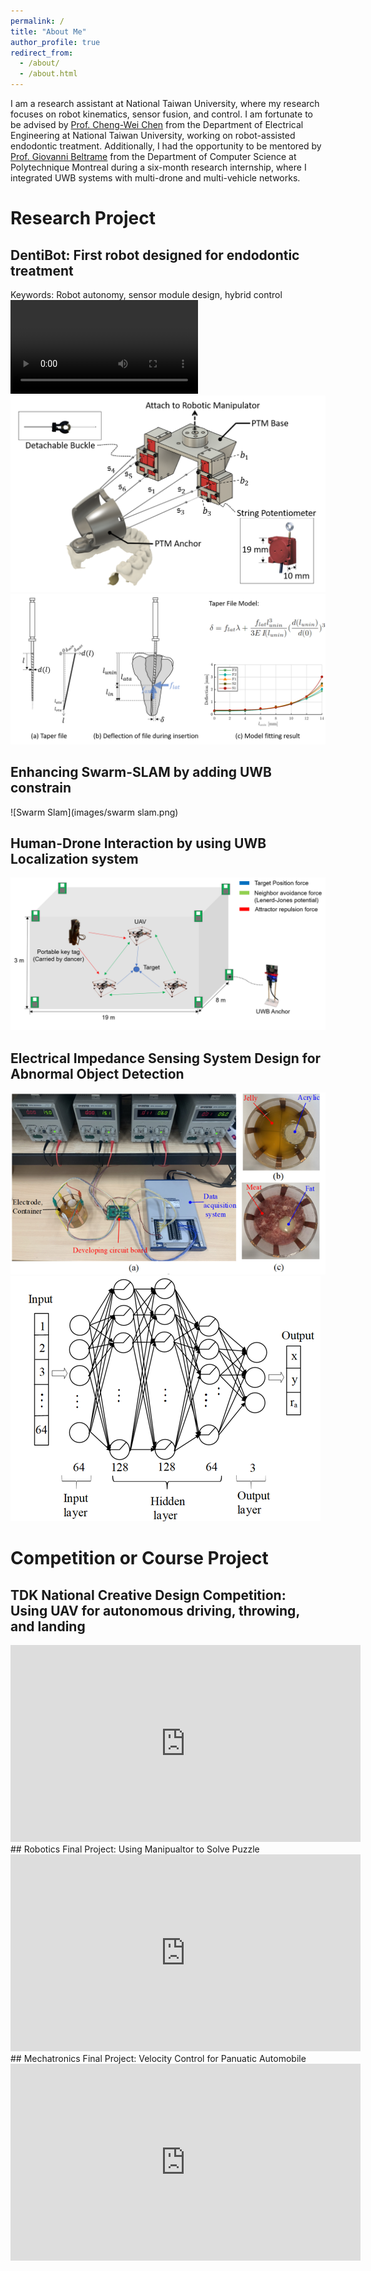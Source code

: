 ```yaml
---
permalink: /
title: "About Me"
author_profile: true
redirect_from: 
  - /about/
  - /about.html
---
```

I am a research assistant at National Taiwan University, where my research focuses on robot kinematics, sensor fusion, and control. I am fortunate to be advised by [Prof. Cheng-Wei Chen](https://cwchenee.wixsite.com/nasa-ntuee) from the Department of Electrical Engineering at National Taiwan University, working on robot-assisted endodontic treatment. Additionally, I had the opportunity to be mentored by [Prof. Giovanni Beltrame](https://mistlab.ca/) from the Department of Computer Science at Polytechnique Montreal during a six-month research internship, where I integrated UWB systems with multi-drone and multi-vehicle networks.

# Research Project

## DentiBot: First robot designed for endodontic treatment
Keywords: Robot autonomy, sensor module design, hybrid control 
![DentiBot Video](images/dentibot_720p.mp4)
![PTM](images/dentibot_ptm.png)
![File Model](images/dentibot_file_model.png)
## Enhancing Swarm-SLAM by adding UWB constrain
![Swarm Slam](images/swarm slam.png)

## Human-Drone Interaction by using UWB Localization system 
![human_drone](images/human-drone-interaction.png)
## Electrical Impedance Sensing System Design for Abnormal Object Detection
![EIT](images/EIT.png)
![EIT](images/EIT_DNN.png)

# Competition or Course Project

## TDK National Creative Design Competition: Using UAV for autonomous driving, throwing, and landing
<iframe width="560" height="315" src="https://www.youtube.com/embed/48ojjCHAxoY?si=_p-hFNK9tuSgmWfO" title="YouTube video player" frameborder="0" allow="accelerometer; autoplay; clipboard-write; encrypted-media; gyroscope; picture-in-picture; web-share" referrerpolicy="strict-origin-when-cross-origin" allowfullscreen></iframe>
## Robotics Final Project: Using Manipualtor to Solve Puzzle 
<iframe width="560" height="315" src="https://www.youtube.com/embed/C8wDrQi4jkE?si=UH1HqMph3G2K6uZH" title="YouTube video player" frameborder="0" allow="accelerometer; autoplay; clipboard-write; encrypted-media; gyroscope; picture-in-picture; web-share" referrerpolicy="strict-origin-when-cross-origin" allowfullscreen></iframe>
## Mechatronics Final Project: Velocity Control for Panuatic Automobile
<iframe width="560" height="315" src="https://www.youtube.com/embed/jzHP1wdxl_o?si=roOJDU1zsC2ZX86_" title="YouTube video player" frameborder="0" allow="accelerometer; autoplay; clipboard-write; encrypted-media; gyroscope; picture-in-picture; web-share" referrerpolicy="strict-origin-when-cross-origin" allowfullscreen></iframe>


